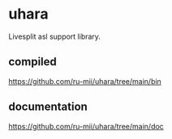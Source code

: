 # uhara
Livesplit asl support library.

## compiled
https://github.com/ru-mii/uhara/tree/main/bin

## documentation
https://github.com/ru-mii/uhara/tree/main/doc
